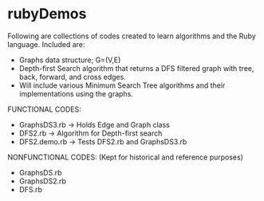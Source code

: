 rubyDemos
=========

Following are collections of codes created to learn algorithms
and the Ruby language. Included are: 

  * Graphs data structure; G=(V,E)
  * Depth-first Search algorithm that returns a DFS filtered graph
    with tree, back, forward, and cross edges. 
  * Will include various Minimum Search Tree algorithms and their implementations
    using the graphs. 
    

FUNCTIONAL CODES: 
  * GraphsDS3.rb -> Holds Edge and Graph class
  * DFS2.rb      -> Algorithm for Depth-first search
  * DFS2.demo.rb -> Tests DFS2.rb and GraphsDS3.rb
  
NONFUNCTIONAL CODES: (Kept for historical and reference purposes)
  * GraphsDS.rb
  * GraphsDS2.rb
  * DFS.rb
  
